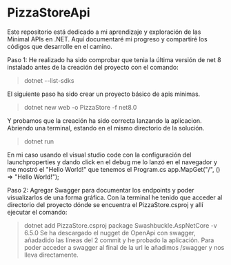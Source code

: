 # PizzaStoreApi
Este repositorio está dedicado a mi aprendizaje y exploración de las Minimal APIs en .NET. Aquí documentaré mi progreso y compartiré los códigos que desarrolle en el camino.

Paso 1: He realizado ha sido comprobar que tenia la última versión de net 8 instalado antes de la creación del proyecto con el comando:
> dotnet --list-sdks

El siguiente paso ha sido crear un proyecto básico de apis minimas.
> dotnet new web -o PizzaStore -f net8.0

Y probamos que la creación ha sido correcta lanzando la aplicacion. Abriendo una terminal, estando en el mismo directorio de la solución.
> dotnet run

En mi caso usando el visual studio code con la configuración del launchproperties y dando click en el debug me lo lanzó en el navegador
y me mostró el "Hello World!" que tenemos el Program.cs
app.MapGet("/", () => "Hello World!");

Paso 2: Agregar Swagger para documentar los endpoints y poder visualizarlos de una forma gráfica.
Con la terminal he tenido que acceder al directorio del proyecto dónde se encuentra el PizzaStore.csproj y allí ejecutar el comando:
> dotnet add PizzaStore.csproj package Swashbuckle.AspNetCore -v 6.5.0
Se ha descargado el nugget de OpenApi con swagger, añadadido las líneas del 2 commit y he probado la aplicación. Para poder acceder
a swagger al final de la url le añadimos /swagger y nos lleva directamente.
